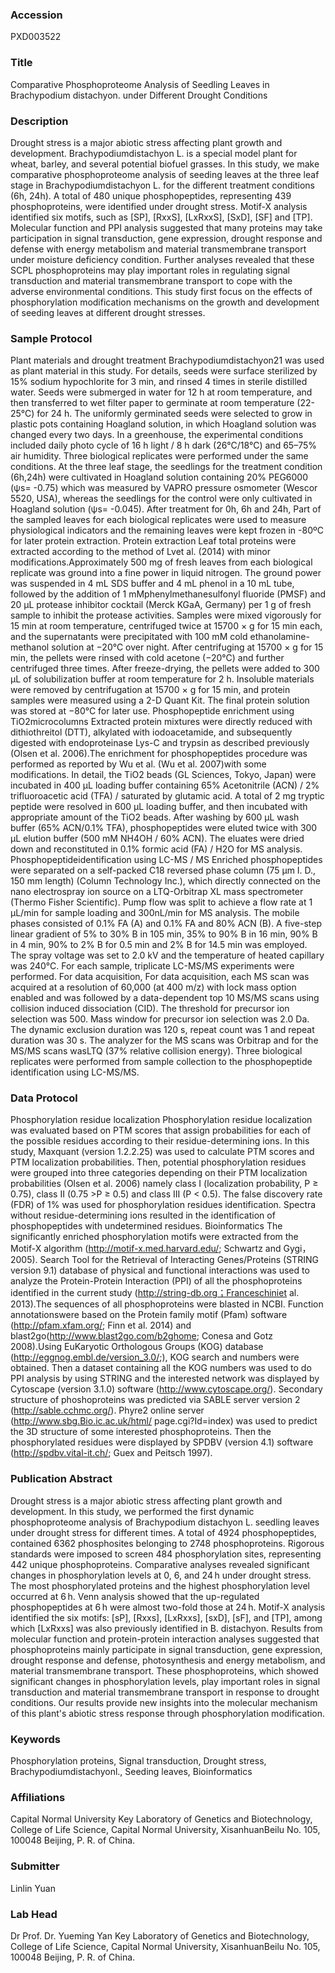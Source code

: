 ### Accession
PXD003522

### Title
Comparative Phosphoproteome Analysis of Seedling Leaves in Brachypodium distachyon. under Different Drought Conditions

### Description
Drought stress is a major abiotic stress affecting plant growth and development. Brachypodiumdistachyon L. is a special model plant for wheat, barley, and several potential biofuel grasses. In this study, we make comparative phosphoproteome analysis of seeding leaves at the three leaf stage in Brachypodiumdistachyon L. for the different treatment conditions (6h, 24h). A total of 480 unique phosphopeptides, representing 439 phosphoproteins, were identified under drought stress. Motif-X analysis identified six motifs, such as [SP], [RxxS], [LxRxxS], [SxD], [SF] and [TP]. Molecular function and PPI analysis suggested that many proteins may take participation in signal transduction, gene expression, drought response and defense with energy metabolism and material transmembrane transport under moisture deficiency condition. Further analyses revealed that these SCPL phosphoproteins may play important roles in regulating signal transduction and material transmembrane transport to cope with the adverse environmental conditions. This study first focus on the effects of phosphorylation modification mechanisms on the growth and development of seeding leaves at different drought stresses.

### Sample Protocol
Plant materials and drought treatment Brachypodiumdistachyon21 was used as plant material in this study. For details, seeds were surface sterilized by 15% sodium hypochlorite for 3 min, and rinsed 4 times in sterile distilled water. Seeds were submerged in water for 12 h at room temperature, and then transferred to wet filter paper to germinate at room temperature (22-25°C) for 24 h. The uniformly germinated seeds were selected to grow in plastic pots containing Hoagland solution, in which Hoagland solution was changed every two days. In a greenhouse, the experimental conditions included daily photo cycle of 16 h light / 8 h dark (26°C/18°C) and 65–75% air humidity. Three biological replicates were performed under the same conditions. At the three leaf stage, the seedlings for the treatment condition (6h,24h) were cultivated in Hoagland solution containing 20% PEG6000 (ψs= -0.75) which was measured by VAPRO pressure osmometer (Wescor 5520, USA), whereas the seedlings for the control were only cultivated in Hoagland solution (ψs= -0.045). After treatment for 0h, 6h and 24h, Part of the sampled leaves for each biological replicates were used to measure physiological indicators and the remaining leaves were kept frozen in -80ºC for later protein extraction.  Protein extraction Leaf total proteins were extracted according to the method of Lvet al. (2014) with minor modifications.Approximately 500 mg of fresh leaves from each biological replicate was ground into a fine power in liquid nitrogen. The ground power was suspended in 4 mL SDS buffer  and 4 mL phenol  in a 10 mL tube, followed by the addition of 1 mMphenylmethanesulfonyl fluoride (PMSF) and 20 μL protease inhibitor cocktail (Merck KGaA, Germany) per 1 g of fresh sample to inhibit the protease activities. Samples were mixed vigorously for 15 min at room temperature, centrifuged twice at 15700 × g for 15 min each, and the supernatants were precipitated with 100 mM cold ethanolamine-methanol solution at −20°C over night. After centrifuging at 15700 × g for 15 min, the pellets were rinsed with cold acetone (−20°C) and further centrifuged three times. After freeze-drying, the pellets were added to 300 μL of solubilization buffer at room temperature for 2 h. Insoluble materials were removed by centrifugation at 15700 × g for 15 min, and protein samples were measured using a 2-D Quant Kit. The final protein solution was stored at −80°C for later use. Phosphopeptide enrichment using TiO2microcolumns Extracted protein mixtures were directly reduced with dithiothreitol (DTT), alkylated with iodoacetamide, and subsequently digested with endoproteinase Lys-C and trypsin as described previously (Olsen et al. 2006).The enrichment for phosphopeptides procedure was performed as reported by Wu et al. (Wu et al. 2007)with some modifications. In detail, the TiO2 beads (GL Sciences, Tokyo, Japan) were incubated in 400 μL loading buffer containing 65% Acetonitrile (ACN) / 2% trifluoroacetic acid (TFA) / saturated by glutamic acid. A total of 2 mg tryptic peptide were resolved in 600 μL loading buffer, and then incubated with appropriate amount of the TiO2 beads. After washing by 600 μL wash buffer (65% ACN/0.1% TFA), phosphopeptides were eluted twice with 300 μL elution buffer (500 mM NH4OH / 60% ACN). The eluates were dried down and reconstituted in 0.1% formic acid (FA) / H2O for MS analysis.  Phosphopeptideidentification using LC-MS / MS Enriched phosphopeptides were separated on a self-packed C18 reversed phase column (75 μm I. D., 150 mm length) (Column Technology Inc.), which directly connected on the nano electrospray ion source on a LTQ-Orbitrap XL mass spectrometer (Thermo Fisher Scientific). Pump flow was split to achieve a flow rate at 1 μL/min for sample loading and 300nL/min for MS analysis. The mobile phases consisted of 0.1% FA (A) and 0.1% FA and 80% ACN (B). A five-step linear gradient of 5% to 30% B in 105 min, 35% to 90% B in 16 min, 90% B in 4 min, 90% to 2% B for 0.5 min and 2% B for 14.5 min was employed. The spray voltage was set to 2.0 kV and the temperature of heated capillary was 240°C. For each sample, triplicate LC-MS/MS experiments were performed.  For data acquisition, For data acquisition, each MS scan was acquired at a resolution of 60,000 (at 400 m/z) with lock mass option enabled and was followed by a data-dependent top 10 MS/MS scans using collision induced dissociation (CID). The threshold for precursor ion selection was 500. Mass window for precursor ion selection was 2.0 Da. The dynamic exclusion duration was 120 s, repeat count was 1 and repeat duration was 30 s. The analyzer for the MS scans was Orbitrap and for the MS/MS scans wasLTQ (37% relative collision energy). Three biological replicates were performed from sample collection to the phosphopeptide identification using LC-MS/MS.

### Data Protocol
Phosphorylation residue localization Phosphorylation residue localization was evaluated based on PTM scores that assign probabilities for each of the possible residues according to their residue-determining ions. In this study, Maxquant (version 1.2.2.25) was used to calculate PTM scores and PTM localization probabilities. Then, potential phosphorylation residues were grouped into three categories depending on their PTM localization probabilities (Olsen et al. 2006) namely class I (localization probability, P ≥ 0.75), class II (0.75 >P ≥ 0.5) and class III (P < 0.5). The false discovery rate (FDR) of 1% was used for phosphorylation residues identification. Spectra without residue-determining ions resulted in the identification of phosphopeptides with undetermined residues. Bioinformatics The significantly enriched phosphorylation motifs were extracted from the Motif-X algorithm (http://motif-x.med.harvard.edu/; Schwartz and Gygi，2005). Search Tool for the Retrieval of Interacting Genes/Proteins (STRING version 9.1) database of physical and functional interactions was used to analyze the Protein-Protein Interaction (PPI) of all the phosphoproteins identified in the current study (http://string-db.org；Franceschiniet al. 2013).The sequences of all phosphoproteins were blasted in NCBI. Function annotationswere based on the Protein family motif (Pfam) software (http://pfam.xfam.org/; Finn et al. 2014) and blast2go(http://www.blast2go.com/b2ghome; Conesa and Gotz 2008).Using EuKaryotic Orthologous Groups (KOG) database (http://eggnog.embl.de/version_3.0/;), KOG search and numbers were obtained. Then a dataset containing all the KOG numbers was used to do PPI analysis by using STRING and the interested network was displayed by Cytoscape (version 3.1.0) software (http://www.cytoscape.org/). Secondary structure of phoshoproteins was predicted via SABLE server version 2 (http://sable.cchmc.org/). Phyre2 online server (http://www.sbg.Bio.ic.ac.uk/html/ page.cgi?Id=index) was used to predict the 3D structure of some interested phosphoproteins. Then the phosphorylated residues were displayed by SPDBV (version 4.1) software (http://spdbv.vital-it.ch/; Guex and Peitsch 1997).

### Publication Abstract
Drought stress is a major abiotic stress affecting plant growth and development. In this study, we performed the first dynamic phosphoproteome analysis of Brachypodium distachyon L. seedling leaves under drought stress for different times. A total of 4924 phosphopeptides, contained 6362 phosphosites belonging to 2748 phosphoproteins. Rigorous standards were imposed to screen 484 phosphorylation sites, representing 442 unique phosphoproteins. Comparative analyses revealed significant changes in phosphorylation levels at 0, 6, and 24&#x2009;h under drought stress. The most phosphorylated proteins and the highest phosphorylation level occurred at 6&#x2009;h. Venn analysis showed that the up-regulated phosphopeptides at 6&#x2009;h were almost two-fold those at 24&#x2009;h. Motif-X analysis identified the six motifs: [sP], [Rxxs], [LxRxxs], [sxD], [sF], and [TP], among which [LxRxxs] was also previously identified in B. distachyon. Results from molecular function and protein-protein interaction analyses suggested that phosphoproteins mainly participate in signal transduction, gene expression, drought response and defense, photosynthesis and energy metabolism, and material transmembrane transport. These phosphoproteins, which showed significant changes in phosphorylation levels, play important roles in signal transduction and material transmembrane transport in response to drought conditions. Our results provide new insights into the molecular mechanism of this plant's abiotic stress response through phosphorylation modification.

### Keywords
Phosphorylation proteins, Signal transduction, Drought stress, Brachypodiumdistachyonl., Seeding leaves, Bioinformatics

### Affiliations
Capital Normal University 
Key Laboratory of Genetics and Biotechnology, College of Life Science, Capital Normal University, XisanhuanBeilu No. 105, 100048 Beijing, P. R. of China.

### Submitter
Linlin Yuan

### Lab Head
Dr Prof. Dr. Yueming Yan
Key Laboratory of Genetics and Biotechnology, College of Life Science, Capital Normal University, XisanhuanBeilu No. 105, 100048 Beijing, P. R. of China.


